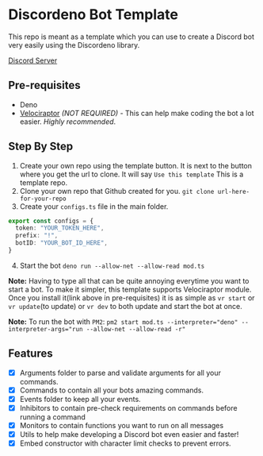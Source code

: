 # Discordeno Bot Template

This repo is meant as a template which you can use to create a Discord bot very easily using the Discordeno library.

[Discord Server](https://discord.gg/J4NqJ72)

## Pre-requisites

- Deno
- [Velociraptor](https://deno.land/x/velociraptor@v1.0.0-beta.5) *(NOT REQUIRED)* - This can help make coding the bot a lot easier. *Highly recommended*.

## Step By Step

1. Create your own repo using the template button. It is next to the button where you get the url to clone. It will say `Use this template` This is a template repo.
2. Clone your own repo that Github created for you. `git clone url-here-for-your-repo`
3. Create your `configs.ts` file in the main folder.

```ts
export const configs = {
  token: "YOUR_TOKEN_HERE",
  prefix: "!",
  botID: "YOUR_BOT_ID_HERE",
}
```

4. Start the bot `deno run --allow-net --allow-read mod.ts`

**Note:** Having to type all that can be quite annoying everytime you want to start a bot. To make it simpler, this template supports Velociraptor module. Once you install it(link above in pre-requisites) it is as simple as `vr start` or `vr update`(to update) or `vr dev` to both update and start the bot at once.

**Note:** To run the bot with `PM2`: `pm2 start mod.ts --interpreter="deno" --interpreter-args="run --allow-net --allow-read -r" `
## Features

- [x] Arguments folder to parse and validate arguments for all your commands.
- [x] Commands to contain all your bots amazing commands.
- [x] Events folder to keep all your events.
- [x] Inhibitors to contain pre-check requirements on commands before running a command
- [x] Monitors to contain functions you want to run on all messages
- [x] Utils to help make developing a Discord bot even easier and faster!
- [x] Embed constructor with character limit checks to prevent errors.

